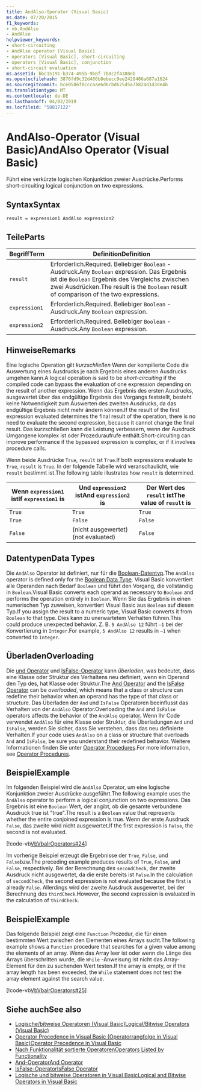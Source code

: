 ```yaml
---
title: AndAlso-Operator (Visual Basic)
ms.date: 07/20/2015
f1_keywords:
- vb.AndAlso
- AndAlso
helpviewer_keywords:
- short-circuiting
- AndAlso operator [Visual Basic]
- operators [Visual Basic], short-circuiting
- operators [Visual Basic], conjunction
- short-circuit evaluation
ms.assetid: bbc15191-b374-495b-9b8f-7b8c2f4388eb
ms.openlocfilehash: 3876fd9c32d486b8ebecc9ee2428486a687a1624
ms.sourcegitcommit: bce0586f0cccaae6d6cbd625d5a7b824d1d3de4b
ms.translationtype: MT
ms.contentlocale: de-DE
ms.lasthandoff: 04/02/2019
ms.locfileid: "58817122"
---
```

# <a name="andalso-operator-visual-basic"></a><span data-ttu-id="93e71-102">AndAlso-Operator (Visual Basic)</span><span class="sxs-lookup"><span data-stu-id="93e71-102">AndAlso Operator (Visual Basic)</span></span>
<span data-ttu-id="93e71-103">Führt eine verkürzte logischen Konjunktion zweier Ausdrücke.</span><span class="sxs-lookup"><span data-stu-id="93e71-103">Performs short-circuiting logical conjunction on two expressions.</span></span>  
  
## <a name="syntax"></a><span data-ttu-id="93e71-104">Syntax</span><span class="sxs-lookup"><span data-stu-id="93e71-104">Syntax</span></span>  
  
```  
result = expression1 AndAlso expression2  
```  
  
## <a name="parts"></a><span data-ttu-id="93e71-105">Teile</span><span class="sxs-lookup"><span data-stu-id="93e71-105">Parts</span></span>  
  
|<span data-ttu-id="93e71-106">Begriff</span><span class="sxs-lookup"><span data-stu-id="93e71-106">Term</span></span>|<span data-ttu-id="93e71-107">Definition</span><span class="sxs-lookup"><span data-stu-id="93e71-107">Definition</span></span>|  
|---|---|  
|`result`|<span data-ttu-id="93e71-108">Erforderlich.</span><span class="sxs-lookup"><span data-stu-id="93e71-108">Required.</span></span> <span data-ttu-id="93e71-109">Beliebiger `Boolean` -Ausdruck.</span><span class="sxs-lookup"><span data-stu-id="93e71-109">Any `Boolean` expression.</span></span> <span data-ttu-id="93e71-110">Das Ergebnis ist die `Boolean` Ergebnis des Vergleichs zwischen zwei Ausdrücken.</span><span class="sxs-lookup"><span data-stu-id="93e71-110">The result is the `Boolean` result of comparison of the two expressions.</span></span>|  
|`expression1`|<span data-ttu-id="93e71-111">Erforderlich.</span><span class="sxs-lookup"><span data-stu-id="93e71-111">Required.</span></span> <span data-ttu-id="93e71-112">Beliebiger `Boolean` -Ausdruck.</span><span class="sxs-lookup"><span data-stu-id="93e71-112">Any `Boolean` expression.</span></span>|  
|`expression2`|<span data-ttu-id="93e71-113">Erforderlich.</span><span class="sxs-lookup"><span data-stu-id="93e71-113">Required.</span></span> <span data-ttu-id="93e71-114">Beliebiger `Boolean` -Ausdruck.</span><span class="sxs-lookup"><span data-stu-id="93e71-114">Any `Boolean` expression.</span></span>|  
  
## <a name="remarks"></a><span data-ttu-id="93e71-115">Hinweise</span><span class="sxs-lookup"><span data-stu-id="93e71-115">Remarks</span></span>  
 <span data-ttu-id="93e71-116">Eine logische Operation gilt *kurzschließen* Wenn der kompilierte Code die Auswertung eines Ausdrucks je nach Ergebnis eines anderen Ausdrucks umgehen kann.</span><span class="sxs-lookup"><span data-stu-id="93e71-116">A logical operation is said to be *short-circuiting* if the compiled code can bypass the evaluation of one expression depending on the result of another expression.</span></span> <span data-ttu-id="93e71-117">Wenn das Ergebnis des ersten Ausdrucks, ausgewertet über das endgültige Ergebnis des Vorgangs feststellt, besteht keine Notwendigkeit zum Auswerten des zweiten Ausdrucks, da das endgültige Ergebnis nicht mehr ändern können.</span><span class="sxs-lookup"><span data-stu-id="93e71-117">If the result of the first expression evaluated determines the final result of the operation, there is no need to evaluate the second expression, because it cannot change the final result.</span></span> <span data-ttu-id="93e71-118">Das kurzschließen kann die Leistung verbessern, wenn der Ausdruck Umgangene komplex ist oder Prozeduraufrufe enthält.</span><span class="sxs-lookup"><span data-stu-id="93e71-118">Short-circuiting can improve performance if the bypassed expression is complex, or if it involves procedure calls.</span></span>  
  
 <span data-ttu-id="93e71-119">Wenn beide Ausdrücke `True`, `result` ist `True`.</span><span class="sxs-lookup"><span data-stu-id="93e71-119">If both expressions evaluate to `True`, `result` is `True`.</span></span> <span data-ttu-id="93e71-120">In der folgende Tabelle wird veranschaulicht, wie `result` bestimmt ist.</span><span class="sxs-lookup"><span data-stu-id="93e71-120">The following table illustrates how `result` is determined.</span></span>  
  
|<span data-ttu-id="93e71-121">Wenn `expression1` ist</span><span class="sxs-lookup"><span data-stu-id="93e71-121">If `expression1` is</span></span>|<span data-ttu-id="93e71-122">Und `expression2` ist</span><span class="sxs-lookup"><span data-stu-id="93e71-122">And `expression2` is</span></span>|<span data-ttu-id="93e71-123">Der Wert des `result` ist</span><span class="sxs-lookup"><span data-stu-id="93e71-123">The value of `result` is</span></span>|  
|---|---|---|  
|`True`|`True`|`True`|  
|`True`|`False`|`False`|  
|`False`|<span data-ttu-id="93e71-124">(nicht ausgewertet)</span><span class="sxs-lookup"><span data-stu-id="93e71-124">(not evaluated)</span></span>|`False`|  
  
## <a name="data-types"></a><span data-ttu-id="93e71-125">Datentypen</span><span class="sxs-lookup"><span data-stu-id="93e71-125">Data Types</span></span>  
 <span data-ttu-id="93e71-126">Die `AndAlso` Operator ist definiert, nur für die [Boolean-Datentyp](../../../visual-basic/language-reference/data-types/boolean-data-type.md).</span><span class="sxs-lookup"><span data-stu-id="93e71-126">The `AndAlso` operator is defined only for the [Boolean Data Type](../../../visual-basic/language-reference/data-types/boolean-data-type.md).</span></span> <span data-ttu-id="93e71-127">Visual Basic konvertiert alle Operanden nach Bedarf `Boolean` und führt den Vorgang, die vollständig in `Boolean`.</span><span class="sxs-lookup"><span data-stu-id="93e71-127">Visual Basic converts each operand as necessary to `Boolean` and performs the operation entirely in `Boolean`.</span></span> <span data-ttu-id="93e71-128">Wenn Sie das Ergebnis in einen numerischen Typ zuweisen, konvertiert Visual Basic aus `Boolean` auf diesen Typ.</span><span class="sxs-lookup"><span data-stu-id="93e71-128">If you assign the result to a numeric type, Visual Basic converts it from `Boolean` to that type.</span></span> <span data-ttu-id="93e71-129">Dies kann zu unerwartetem Verhalten führen.</span><span class="sxs-lookup"><span data-stu-id="93e71-129">This could produce unexpected behavior.</span></span> <span data-ttu-id="93e71-130">Z. B. `5 AndAlso 12` führt `–1` bei der Konvertierung in `Integer`.</span><span class="sxs-lookup"><span data-stu-id="93e71-130">For example, `5 AndAlso 12` results in `–1` when converted to `Integer`.</span></span>  
  
## <a name="overloading"></a><span data-ttu-id="93e71-131">Überladen</span><span class="sxs-lookup"><span data-stu-id="93e71-131">Overloading</span></span>  
 <span data-ttu-id="93e71-132">Die [und Operator](../../../visual-basic/language-reference/operators/and-operator.md) und [IsFalse-Operator](../../../visual-basic/language-reference/operators/isfalse-operator.md) kann *überladen*, was bedeutet, dass eine Klasse oder Struktur des Verhaltens neu definiert, wenn ein Operand den Typ des, hat Klasse oder Struktur.</span><span class="sxs-lookup"><span data-stu-id="93e71-132">The [And Operator](../../../visual-basic/language-reference/operators/and-operator.md) and the [IsFalse Operator](../../../visual-basic/language-reference/operators/isfalse-operator.md) can be *overloaded*, which means that a class or structure can redefine their behavior when an operand has the type of that class or structure.</span></span> <span data-ttu-id="93e71-133">Das Überladen der `And` und `IsFalse` Operatoren beeinflusst das Verhalten von der `AndAlso` Operator.</span><span class="sxs-lookup"><span data-stu-id="93e71-133">Overloading the `And` and `IsFalse` operators affects the behavior of the `AndAlso` operator.</span></span> <span data-ttu-id="93e71-134">Wenn Ihr Code verwendet `AndAlso` für eine Klasse oder Struktur, die Überladungen `And` und `IsFalse`, werden Sie sicher, dass Sie verstehen, dass das neu definierte Verhalten.</span><span class="sxs-lookup"><span data-stu-id="93e71-134">If your code uses `AndAlso` on a class or structure that overloads `And` and `IsFalse`, be sure you understand their redefined behavior.</span></span> <span data-ttu-id="93e71-135">Weitere Informationen finden Sie unter [Operator Procedures](../../../visual-basic/programming-guide/language-features/procedures/operator-procedures.md).</span><span class="sxs-lookup"><span data-stu-id="93e71-135">For more information, see [Operator Procedures](../../../visual-basic/programming-guide/language-features/procedures/operator-procedures.md).</span></span>  
  
## <a name="example"></a><span data-ttu-id="93e71-136">Beispiel</span><span class="sxs-lookup"><span data-stu-id="93e71-136">Example</span></span>  
 <span data-ttu-id="93e71-137">Im folgenden Beispiel wird die `AndAlso` Operator, um eine logische Konjunktion zweier Ausdrücke ausgeführt.</span><span class="sxs-lookup"><span data-stu-id="93e71-137">The following example uses the `AndAlso` operator to perform a logical conjunction on two expressions.</span></span> <span data-ttu-id="93e71-138">Das Ergebnis ist eine `Boolean` Wert, der angibt, ob die gesamte verbundene Ausdruck true ist "true".</span><span class="sxs-lookup"><span data-stu-id="93e71-138">The result is a `Boolean` value that represents whether the entire conjoined expression is true.</span></span> <span data-ttu-id="93e71-139">Wenn der erste Ausdruck `False`, das zweite wird nicht ausgewertet.</span><span class="sxs-lookup"><span data-stu-id="93e71-139">If the first expression is `False`, the second is not evaluated.</span></span>  
  
 [!code-vb[VbVbalrOperators#24](~/samples/snippets/visualbasic/VS_Snippets_VBCSharp/VbVbalrOperators/VB/Class1.vb#24)]  
  
 <span data-ttu-id="93e71-140">Im vorherige Beispiel erzeugt die Ergebnisse der `True`, `False`, und `False`bzw.</span><span class="sxs-lookup"><span data-stu-id="93e71-140">The preceding example produces results of `True`, `False`, and `False`, respectively.</span></span> <span data-ttu-id="93e71-141">Bei der Berechnung des `secondCheck`, der zweite Ausdruck nicht ausgewertet, da die erste bereits ist `False`.</span><span class="sxs-lookup"><span data-stu-id="93e71-141">In the calculation of `secondCheck`, the second expression is not evaluated because the first is already `False`.</span></span> <span data-ttu-id="93e71-142">Allerdings wird der zweite Ausdruck ausgewertet, bei der Berechnung des `thirdCheck`.</span><span class="sxs-lookup"><span data-stu-id="93e71-142">However, the second expression is evaluated in the calculation of `thirdCheck`.</span></span>  
  
## <a name="example"></a><span data-ttu-id="93e71-143">Beispiel</span><span class="sxs-lookup"><span data-stu-id="93e71-143">Example</span></span>  
 <span data-ttu-id="93e71-144">Das folgende Beispiel zeigt eine `Function` Prozedur, die für einen bestimmten Wert zwischen den Elementen eines Arrays sucht.</span><span class="sxs-lookup"><span data-stu-id="93e71-144">The following example shows a `Function` procedure that searches for a given value among the elements of an array.</span></span> <span data-ttu-id="93e71-145">Wenn das Array leer ist oder wenn die Länge des Arrays überschritten wurde, die `While` -Anweisung ist nicht das Array-Element für den zu suchenden Wert testen.</span><span class="sxs-lookup"><span data-stu-id="93e71-145">If the array is empty, or if the array length has been exceeded, the `While` statement does not test the array element against the search value.</span></span>  
  
 [!code-vb[VbVbalrOperators#25](~/samples/snippets/visualbasic/VS_Snippets_VBCSharp/VbVbalrOperators/VB/Class1.vb#25)]  
  
## <a name="see-also"></a><span data-ttu-id="93e71-146">Siehe auch</span><span class="sxs-lookup"><span data-stu-id="93e71-146">See also</span></span>

- [<span data-ttu-id="93e71-147">Logische/bitweise Operatoren (Visual Basic)</span><span class="sxs-lookup"><span data-stu-id="93e71-147">Logical/Bitwise Operators (Visual Basic)</span></span>](../../../visual-basic/language-reference/operators/logical-bitwise-operators.md)
- [<span data-ttu-id="93e71-148">Operator Precedence in Visual Basic (Operatorrangfolge in Visual Basic)</span><span class="sxs-lookup"><span data-stu-id="93e71-148">Operator Precedence in Visual Basic</span></span>](../../../visual-basic/language-reference/operators/operator-precedence.md)
- [<span data-ttu-id="93e71-149">Nach Funktionalität sortierte Operatoren</span><span class="sxs-lookup"><span data-stu-id="93e71-149">Operators Listed by Functionality</span></span>](../../../visual-basic/language-reference/operators/operators-listed-by-functionality.md)
- [<span data-ttu-id="93e71-150">And-Operator</span><span class="sxs-lookup"><span data-stu-id="93e71-150">And Operator</span></span>](../../../visual-basic/language-reference/operators/and-operator.md)
- [<span data-ttu-id="93e71-151">IsFalse-Operator</span><span class="sxs-lookup"><span data-stu-id="93e71-151">IsFalse Operator</span></span>](../../../visual-basic/language-reference/operators/isfalse-operator.md)
- [<span data-ttu-id="93e71-152">Logische und bitweise Operatoren in Visual Basic</span><span class="sxs-lookup"><span data-stu-id="93e71-152">Logical and Bitwise Operators in Visual Basic</span></span>](../../../visual-basic/programming-guide/language-features/operators-and-expressions/logical-and-bitwise-operators.md)
